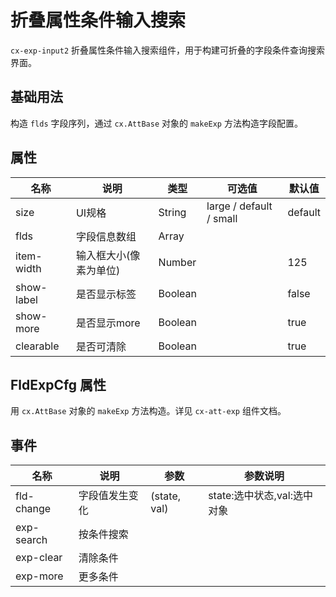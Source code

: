 # 折叠属性条件输入搜索

`cx-exp-input2` 折叠属性条件输入搜索组件，用于构建可折叠的字段条件查询搜索界面。

## 基础用法

构造 `flds` 字段序列，通过 `cx.AttBase` 对象的 `makeExp` 方法构造字段配置。

## 属性

| 名称 | 说明 | 类型 | 可选值 | 默认值 |
| ----- | ----- | ----- | ----- | ----- |
| size | UI规格 | String | large / default / small | default |
| flds | 字段信息数组 | Array | | |
| item-width | 输入框大小(像素为单位) | Number | | 125 |
| show-label | 是否显示标签 | Boolean | | false |
| show-more | 是否显示more | Boolean | | true |
| clearable | 是否可清除 | Boolean | | true |

## FldExpCfg 属性

用 `cx.AttBase` 对象的 `makeExp` 方法构造。详见 `cx-att-exp` 组件文档。

## 事件

| 名称 | 说明 | 参数 | 参数说明 |
| ----- | ----- | ---- | ----- |
| fld-change | 字段值发生变化 | (state, val) | state:选中状态,val:选中对象 |
| exp-search | 按条件搜索 | | |
| exp-clear | 清除条件 | | |
| exp-more | 更多条件 | | |